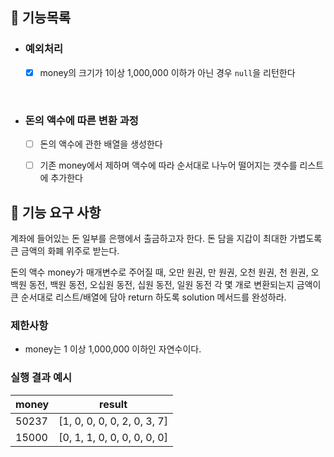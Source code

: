 ## 📌 기능목록
- ### 예외처리
    - [x] money의 크기가 1이상 1,000,000 이하가 아닌 경우 `null`을 리턴한다

<br/>

- ### 돈의 액수에 따른 변환 과정
    - [ ] 돈의 액수에 관한 배열을 생성한다
    - [ ] 기존 money에서 제하며 액수에 따라 순서대로 나누어 떨어지는 갯수를 리스트에 추가한다



## 🚀 기능 요구 사항

계좌에 들어있는 돈 일부를 은행에서 출금하고자 한다. 돈 담을 지갑이 최대한 가볍도록 큰 금액의 화폐 위주로 받는다.

돈의 액수 money가 매개변수로 주어질 때, 오만 원권, 만 원권, 오천 원권, 천 원권, 오백원 동전, 백원 동전, 오십원 동전, 십원 동전, 일원 동전 각 몇 개로 변환되는지 금액이 큰 순서대로 리스트/배열에 담아 return 하도록 solution 메서드를 완성하라.

### 제한사항

- money는 1 이상 1,000,000 이하인 자연수이다.

### 실행 결과 예시

| money | result |
| --- | --- |
| 50237	| [1, 0, 0, 0, 0, 2, 0, 3, 7] |
| 15000	| [0, 1, 1, 0, 0, 0, 0, 0, 0] |